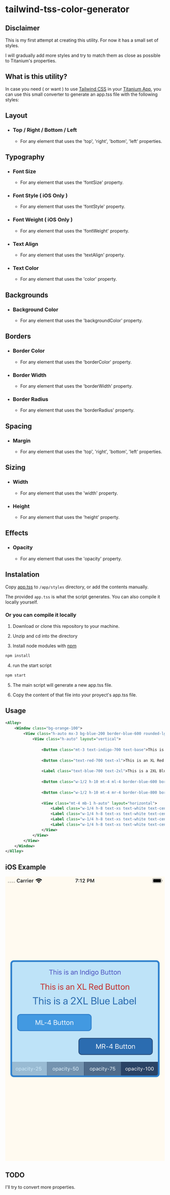 # tailwind-tss-color-generator

## Disclaimer
This is my first attempt at creating this utility. For now it has a small set of styles.

I will gradually add more styles and try to match them as close as possible to Titanium's properties.

## What is this utility?
In case you need ( or want ) to use [Tailwind CSS](https://tailwindcss.com/) in your [Titanium App](https://www.appcelerator.com/mobile-app-development-products/), you can use this small converter to generate an app.tss file with the following styles:

## Layout
- ### Top / Right / Bottom / Left
	- For any element that uses the 'top', 'right', 'bottom', 'left' properties.

## Typography
- ### Font Size
	- For any element that uses the 'fontSize' property.

- ### Font Style ( iOS Only )

	- For any element that uses the 'fontStyle' property.
- ### Font Weight ( iOS Only )
	- For any element that uses the 'fontWeight' property.

- ### Text Align
	- For any element that uses the 'textAlign' property.

- ### Text Color
	- For any element that uses the 'color' property.

## Backgrounds
- ### Background Color
	- For any element that uses the 'backgroundColor' property.

## Borders
- ### Border Color
	- For any element that uses the 'borderColor' property.

- ### Border Width
	- For any element that uses the 'borderWidth' property.

- ### Border Radius
	- For any element that uses the 'borderRadius' property.

## Spacing
- ### Margin
	- For any element that uses the 'top', 'right', 'bottom', 'left' properties.

## Sizing
- ### Width
	- For any element that uses the 'width' property.

- ### Height
	- For any element that uses the 'height' property.

## Effects
- ### Opacity
	- For any element that uses the 'opacity' property.

## Instalation
Copy [app.tss](https://github.com/macCesar/tailwind-tss-color-generator/blob/master/app.tss) to `/app/styles` directory, or add the contents manually.

The provided `app.tss` is what the script generates. You can also compile it locally yourself.

### Or you can compile it locally

1. Download or clone this repository to your machine.

2. Unzip and cd into the directory

3. Install node modules with [npm](https://docs.npmjs.com/getting-started/what-is-npm)
```bash
npm install
```

4. run the start script
```bash
npm start
```

5. The main script will generate a new app.tss file.

6. Copy the content of that file into your proyect's app.tss file.

## Usage
```xml
<Alloy>
    <Window class="bg-orange-100">
        <View class="h-auto mx-3 bg-blue-200 border-blue-600 rounded-lg border-4">
            <View class="h-auto" layout="vertical">

                <Button class="mt-3 text-indigo-700 text-base">This is an Indigo Button</Button>

                <Button class="text-red-700 text-xl">This is an XL Red Button</Button>

                <Label class="text-blue-700 text-2xl">This is a 2XL Blue Label</Label>

                <Button class="w-1/2 h-10 mt-4 ml-4 border-blue-600 border-2 bg-blue-500 text-base text-white rounded-lg">ML-4 Button</Button>

                <Button class="w-1/2 h-10 mt-4 mr-4 border-blue-800 border-2 bg-blue-700 text-base text-white rounded-lg">MR-4 Button</Button>

                <View class="mt-4 mb-1 h-auto" layout="horizontal">
                    <Label class="w-1/4 h-8 text-xs text-white text-center bg-blue-900 opacity-25">opacity-25</Label>
                    <Label class="w-1/4 h-8 text-xs text-white text-center bg-blue-900 opacity-50">opacity-50</Label>
                    <Label class="w-1/4 h-8 text-xs text-white text-center bg-blue-900 opacity-75">opacity-75</Label>
                    <Label class="w-1/4 h-8 text-xs text-white text-center bg-blue-900 opacity-100">opacity-100</Label>
                </View>
            </View>
        </View>
    </Window>
</Alloy>
```

## iOS Example
![alt text](images/widths-heights.png "iOS Screen")

## TODO
I'll try to convert more properties.
